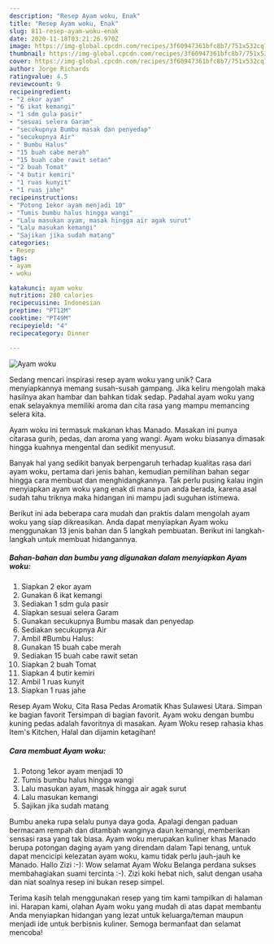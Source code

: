 ```yaml
---
description: "Resep Ayam woku, Enak"
title: "Resep Ayam woku, Enak"
slug: 811-resep-ayam-woku-enak
date: 2020-11-18T03:21:26.970Z
image: https://img-global.cpcdn.com/recipes/3f60947361bfc8b7/751x532cq70/ayam-woku-foto-resep-utama.jpg
thumbnail: https://img-global.cpcdn.com/recipes/3f60947361bfc8b7/751x532cq70/ayam-woku-foto-resep-utama.jpg
cover: https://img-global.cpcdn.com/recipes/3f60947361bfc8b7/751x532cq70/ayam-woku-foto-resep-utama.jpg
author: Jorge Richards
ratingvalue: 4.5
reviewcount: 9
recipeingredient:
- "2 ekor ayam"
- "6 ikat kemangi"
- "1 sdm gula pasir"
- "sesuai selera Garam"
- "secukupnya Bumbu masak dan penyedap"
- "secukupnya Air"
- " Bumbu Halus"
- "15 buah cabe merah"
- "15 buah cabe rawit setan"
- "2 buah Tomat"
- "4 butir kemiri"
- "1 ruas kunyit"
- "1 ruas jahe"
recipeinstructions:
- "Potong 1ekor ayam menjadi 10"
- "Tumis bumbu halus hingga wangi"
- "Lalu masukan ayam, masak hingga air agak surut"
- "Lalu masukan kemangi"
- "Sajikan jika sudah matang"
categories:
- Resep
tags:
- ayam
- woku

katakunci: ayam woku 
nutrition: 280 calories
recipecuisine: Indonesian
preptime: "PT12M"
cooktime: "PT49M"
recipeyield: "4"
recipecategory: Dinner

---
```



![Ayam woku](https://img-global.cpcdn.com/recipes/3f60947361bfc8b7/751x532cq70/ayam-woku-foto-resep-utama.jpg)

Sedang mencari inspirasi resep ayam woku yang unik? Cara menyiapkannya memang susah-susah gampang. Jika keliru mengolah maka hasilnya akan hambar dan bahkan tidak sedap. Padahal ayam woku yang enak selayaknya memiliki aroma dan cita rasa yang mampu memancing selera kita.

Ayam woku ini termasuk makanan khas Manado. Masakan ini punya citarasa gurih, pedas, dan aroma yang wangi. Ayam woku biasanya dimasak hingga kuahnya mengental dan sedikit menyusut.

Banyak hal yang sedikit banyak berpengaruh terhadap kualitas rasa dari ayam woku, pertama dari jenis bahan, kemudian pemilihan bahan segar hingga cara membuat dan menghidangkannya. Tak perlu pusing kalau ingin menyiapkan ayam woku yang enak di mana pun anda berada, karena asal sudah tahu triknya maka hidangan ini mampu jadi suguhan istimewa.


Berikut ini ada beberapa cara mudah dan praktis dalam mengolah ayam woku yang siap dikreasikan. Anda dapat menyiapkan Ayam woku menggunakan 13 jenis bahan dan 5 langkah pembuatan. Berikut ini langkah-langkah untuk membuat hidangannya.

<!--inarticleads1-->

##### Bahan-bahan dan bumbu yang digunakan dalam menyiapkan Ayam woku:

1. Siapkan 2 ekor ayam
1. Gunakan 6 ikat kemangi
1. Sediakan 1 sdm gula pasir
1. Siapkan sesuai selera Garam
1. Gunakan secukupnya Bumbu masak dan penyedap
1. Sediakan secukupnya Air
1. Ambil  #Bumbu Halus:
1. Gunakan 15 buah cabe merah
1. Sediakan 15 buah cabe rawit setan
1. Siapkan 2 buah Tomat
1. Siapkan 4 butir kemiri
1. Ambil 1 ruas kunyit
1. Siapkan 1 ruas jahe


Resep Ayam Woku, Cita Rasa Pedas Aromatik Khas Sulawesi Utara. Simpan ke bagian favorit Tersimpan di bagian favorit. Ayam woku dengan bumbu kuning pedas adalah favoritnya di masakan. Ayam Woku resep rahasia khas Item&#39;s Kitchen, Halal dan dijamin ketagihan! 

<!--inarticleads2-->

##### Cara membuat Ayam woku:

1. Potong 1ekor ayam menjadi 10
1. Tumis bumbu halus hingga wangi
1. Lalu masukan ayam, masak hingga air agak surut
1. Lalu masukan kemangi
1. Sajikan jika sudah matang


Bumbu aneka rupa selalu punya daya goda. Apalagi dengan paduan bermacam rempah dan ditambah wanginya daun kemangi, memberikan sensasi rasa yang tak biasa. Ayam woku merupakan kuliner khas Manado berupa potongan daging ayam yang direndam dalam Tapi tenang, untuk dapat mencicipi kelezatan ayam woku, kamu tidak perlu jauh-jauh ke Manado. Hallo Zizi :-): Wow selamat Ayam Woku Belanga perdana sukses membahagiakan suami tercinta :-). Zizi koki hebat nich, salut dengan usaha dan niat soalnya resep ini bukan resep simpel. 

Terima kasih telah menggunakan resep yang tim kami tampilkan di halaman ini. Harapan kami, olahan Ayam woku yang mudah di atas dapat membantu Anda menyiapkan hidangan yang lezat untuk keluarga/teman maupun menjadi ide untuk berbisnis kuliner. Semoga bermanfaat dan selamat mencoba!
